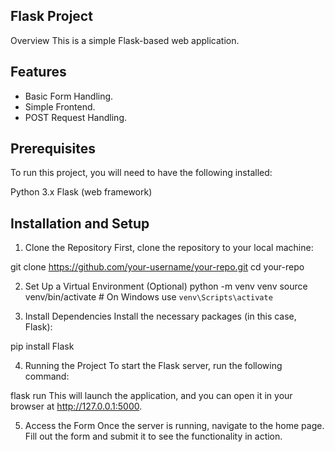 ## Flask Project

Overview
This is a simple Flask-based web application.

## Features

- Basic Form Handling. 
- Simple Frontend. 
- POST Request Handling. 

## Prerequisites

To run this project, you will need to have the following installed:

Python 3.x
Flask (web framework)

## Installation and Setup

1. Clone the Repository
First, clone the repository to your local machine:

git clone https://github.com/your-username/your-repo.git
cd your-repo

2. Set Up a Virtual Environment (Optional)
python -m venv venv
source venv/bin/activate  # On Windows use `venv\Scripts\activate`

3. Install Dependencies
Install the necessary packages (in this case, Flask):


pip install Flask

4. Running the Project
To start the Flask server, run the following command:


flask run
This will launch the application, and you can open it in your browser at http://127.0.0.1:5000.


5. Access the Form
Once the server is running, navigate to the home page. Fill out the form and submit it to see the functionality in action.
